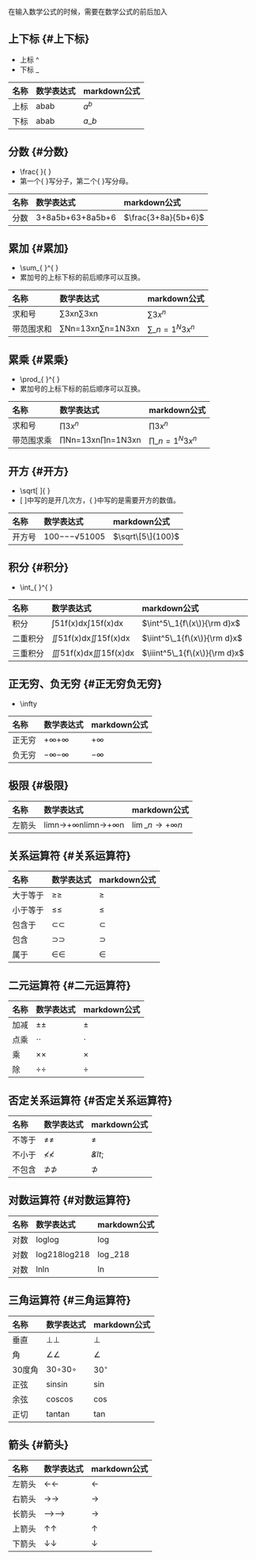 在输入数学公式的时候，需要在数学公式的前后加入

## 上下标 {#上下标}

* 上标 ^
* 下标 \_

| 名称 | 数学表达式 | markdown公式 |
| :--- | :--- | :--- |
| 上标 | abab | $a^b$ |
| 下标 | abab | $a\_b$ |

## 分数 {#分数}

* \frac{ }{ }
* 第一个{ }写分子，第二个{ }写分母。

| 名称 | 数学表达式 | markdown公式 |
| :--- | :--- | :--- |
| 分数 | 3+8a5b+63+8a5b+6 | $\frac{3+8a}{5b+6}$ |

## 累加 {#累加}

* \sum\_{ }^{ }
* 累加号的上标下标的前后顺序可以互换。

| 名称 | 数学表达式 | markdown公式 |
| :--- | :--- | :--- |
| 求和号 | ∑3xn∑3xn | $\sum{3x^n}$ |
| 带范围求和 | ∑Nn=13xn∑n=1N3xn | $\sum\_{n=1}^N{3x^n}$ |

## 累乘 {#累乘}

* \prod\_{ }^{ }
* 累加号的上标下标的前后顺序可以互换。

| 名称 | 数学表达式 | markdown公式 |
| :--- | :--- | :--- |
| 求和号 | $\prod{3x^n}$ | $\prod{3x^n}$ |
| 带范围求乘 | ∏Nn=13xn∏n=1N3xn | $\prod\_{n=1}^N{3x^n}$ |

## 开方 {#开方}

* \sqrt\[ \]{ }
* \[ \]中写的是开几次方，{ }中写的是需要开方的数值。

| 名称 | 数学表达式 | markdown公式 |
| :--- | :--- | :--- |
| 开方号 | 100−−−√51005 | $\sqrt\[5\]{100}$ |

## 积分 {#积分}

* \int\_{ }^{ }

| 名称 | 数学表达式 | markdown公式 |
| :--- | :--- | :--- |
| 积分 | ∫51f\(x\)dx∫15f\(x\)dx | $\int^5\_1{f\(x\)}{\rm d}x$ |
| 二重积分 | ∬51f\(x\)dx∬15f\(x\)dx | $\iint^5\_1{f\(x\)}{\rm d}x$ |
| 三重积分 | ∭51f\(x\)dx∭15f\(x\)dx | $\iiint^5\_1{f\(x\)}{\rm d}x$ |

## 正无穷、负无穷 {#正无穷负无穷}

* \infty

| 名称 | 数学表达式 | markdown公式 |
| :--- | :--- | :--- |
| 正无穷 | +∞+∞ | $+\infty$ |
| 负无穷 | −∞−∞ | $-\infty$ |

## 极限 {#极限}

| 名称 | 数学表达式 | markdown公式 |
| :--- | :--- | :--- |
| 左箭头 | limn→+∞nlimn→+∞n | $\lim\_{n\rightarrow+\infty} n$ |

## 关系运算符 {#关系运算符}

| 名称 | 数学表达式 | markdown公式 |
| :--- | :--- | :--- |
| 大于等于 | ≥≥ | $\geq$ |
| 小于等于 | ≤≤ | $\leq$ |
| 包含于 | ⊂⊂ | $\subset$ |
| 包含 | ⊃⊃ | $\supset$ |
| 属于 | ∈∈ | $\in$ |

## 二元运算符 {#二元运算符}

| 名称 | 数学表达式 | markdown公式 |
| :--- | :--- | :--- |
| 加减 | ±± | $\pm$ |
| 点乘 | ⋅⋅ | $\cdot$ |
| 乘 | ×× | $\times$ |
| 除 | ÷÷ | $\div$ |

## 否定关系运算符 {#否定关系运算符}

| 名称 | 数学表达式 | markdown公式 |
| :--- | :--- | :--- |
| 不等于 | ≠≠ | $\not=$ |
| 不小于 | ≮≮ | $\not&lt;$ |
| 不包含 | ⊅⊅ | $\not\supset$ |

## 对数运算符 {#对数运算符}

| 名称 | 数学表达式 | markdown公式 |
| :--- | :--- | :--- |
| 对数 | loglog | $\log$ |
| 对数 | log218log2⁡18 | $\log\_2{18}$ |
| 对数 | lnln | $\ln$ |

## 三角运算符 {#三角运算符}

| 名称 | 数学表达式 | markdown公式 |
| :--- | :--- | :--- |
| 垂直 | ⊥⊥ | $\bot$ |
| 角 | ∠∠ | $\angle$ |
| 30度角 | 30∘30∘ | $30^\circ$ |
| 正弦 | sinsin | $\sin$ |
| 余弦 | coscos | $\cos$ |
| 正切 | tantan | $\tan$ |

## 箭头 {#箭头}

| 名称 | 数学表达式 | markdown公式 |
| :--- | :--- | :--- |
| 左箭头 | ←← | $\leftarrow$ |
| 右箭头 | →→ | $\rightarrow$ |
| 长箭头 | ⟶⟶ | $\longrightarrow$ |
| 上箭头 | ↑↑ | $\uparrow$ |
| 下箭头 | ↓↓ | $\downarrow$ |




